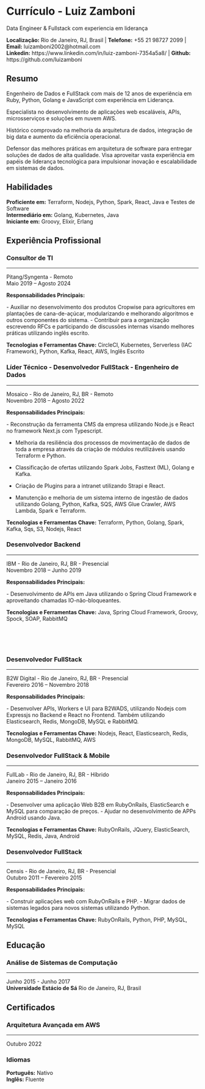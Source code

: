 Currículo - Luiz Zamboni
===
<div class="subtitle">
<p>Data Engineer & Fullstack com experiencia em liderança</p>
</div>

<div class="contacts">
<b>Localização:</b> Rio de Janeiro, RJ, Brasil |
<b>Telefone:</b> +55 21 98727 2099 |
<b>Email:</b> luizamboni2002@hotmail.com <br/>
<b>Linkedin:</b> https://www.linkedin.com/in/luiz-zamboni-7354a5a8/ | 
<b>Github:</b> https://github.com/luizamboni
</div>

## Resumo
<div class="description">
<p>Engenheiro de Dados e FullStack com mais de 12 anos de experiência em Ruby, Python, Golang e JavaScript com experiência em Liderança.</p>

<p>Especialista no desenvolvimento de aplicações web escaláveis, APIs, microsserviços e soluções em nuvem AWS.</p>

<p>Histórico comprovado na melhoria da arquitetura de dados, integração de big data e aumento da eficiência operacional.</p>

<p>Defensor das melhores práticas em arquitetura de software para entregar soluções de dados de alta qualidade. Visa aproveitar vasta experiência em papéis de liderança tecnológica para impulsionar inovação e escalabilidade em sistemas de dados.</p>
</div>

## Habilidades
<div class="main-skills">
<strong>Proficiente em:</strong> Terraform, Nodejs, Python, Spark, React, Java e Testes de Software<br/>
<strong>Intermediário em:</strong> Golang, Kubernetes, Java<br/>
<strong>Iniciante em:</strong> Groovy, Elixir, Erlang
</div>

## Experiência Profissional

### Consultor de TI
<hr/>
<div class="company">Pitang/Syngenta - Remoto</div>
<div class="period">Maio 2019 – Agosto 2024</div>
<p class="chores-title"><b>Responsabilidades Principais:</b></p>
<p class="chores">
- Auxiliar no desenvolvimento dos produtos Cropwise para agricultores em plantações de cana-de-açúcar, modularizando e melhorando algoritmos e outros componentes do sistema.
- Contribuir para a organização escrevendo RFCs e participando de discussões internas visando melhores práticas utilizando inglês escrito.
</p>
<p class="tecnologies-and-tools">
    <b>Tecnologias e Ferramentas Chave:</b> CircleCI, Kubernetes, Serverless (IAC Framework), Python, Kafka, React, AWS, Inglês Escrito
</p>

### Líder Técnico - Desenvolvedor FullStack - Engenheiro de Dados
<hr/>
<div class="company">Mosaico - Rio de Janeiro, RJ, BR - Remoto</div>
<div class="period">Novembro 2018 – Agosto 2022</div>
<p class="chores-title"><b>Responsabilidades Principais:</b></p>
<div class="chores">
- Reconstrução da ferramenta CMS da empresa utilizando Node.js e React no framework Next.js com Typescript.

- Melhoria da resiliência dos processos de movimentação de dados de toda a empresa através da criação de módulos reutilizáveis usando Terraform e Python.

- Classificação de ofertas utilizando Spark Jobs, Fasttext (ML), Golang e Kafka.

- Criação de Plugins para a intranet utilizando Strapi e React.

- Manutenção e melhoria de um sistema interno de ingestão de dados utilizando Golang, Python, Kafka, SQS, AWS Glue Crawler, AWS Lambda, Spark e Terraform.

</div>
<p class="tecnologies-and-tools">
    <b>Tecnologias e Ferramentas Chave:</b> Terraform, Python, Golang, Spark, Kafka, Sqs, S3, Nodejs, React
</p>

### Desenvolvedor Backend
<hr/>
<div class="company">IBM - Rio de Janeiro, RJ, BR - Presencial</div>
<div class="period">Novembro 2018 – Junho 2019</div>
<p class="chores-title"><b>Responsabilidades Principais:</b></p>
<div class="chores">
- Desenvolvimento de APIs em Java utilizando o Spring Cloud Framework e aproveitando chamadas IO-não-bloqueantes.
</div>
<p class="tecnologies-and-tools">
    <b>Tecnologias e Ferramentas Chave:</b> Java, Spring Cloud Framework, Groovy, Spock, SOAP, RabbitMQ
</p>
</br></br></br>

### Desenvolvedor FullStack
<hr/>
<div class="company">B2W Digital - Rio de Janeiro, RJ, BR - Presencial</div>
<div class="period">Fevereiro 2016 – Novembro 2018</div>
<p class="chores-title"><b>Responsabilidades Principais:</b></p>
<div class="chores">
- Desenvolver APIs, Workers e UI para B2WADS, utilizando Nodejs com Expressjs no Backend e React no Frontend. Também utilizando Elasticsearch, Redis, MongoDB, MySQL e RabbitMQ.
</div>
<p class="tecnologies-and-tools">
    <b>Tecnologias e Ferramentas Chave:</b> Nodejs, React, Elasticsearch, Redis, MongoDB, MySQL, RabbitMQ, AWS
</p>

### Desenvolvedor FullStack & Mobile
<hr/>
<div class="company">FullLab - Rio de Janeiro, RJ, BR - Híbrido</div>
<div class="period">Janeiro 2015 – Janeiro 2016</div>
<p class="chores-title"><b>Responsabilidades Principais:</b></p>
<div class="chores">
- Desenvolver uma aplicação Web B2B em RubyOnRails, ElasticSearch e MySQL para comparação de preços.
- Ajudar no desenvolvimento de APPs Android usando Java.
</div>
<p class="tecnologies-and-tools">
    <b>Tecnologias e Ferramentas Chave:</b> RubyOnRails, JQuery, ElasticSearch, MySQL, Redis, Java, Android
</p>

### Desenvolvedor FullStack
<hr/>
<div class="company">Censis - Rio de Janeiro, RJ, BR - Presencial</div>
<div class="period">Outubro 2011 – Fevereiro 2015</div>
<p class="chores-title"><b>Responsabilidades Principais:</b></p>
<div class="chores">
- Construir aplicações web com RubyOnRails e PHP.
- Migrar dados de sistemas legados para novos sistemas utilizando Python.
</div>
<p class="tecnologies-and-tools">
    <b>Tecnologias e Ferramentas Chave:</b> RubyOnRails, Python, PHP, MySQL, MySQL
</p>

## Educação
### Análise de Sistemas de Computação
<hr/>
<div class="period">Junho 2015 - Junho 2017</div> 
<strong>Universidade Estácio de Sá</strong>
Rio de Janeiro, RJ, Brasil

## Certificados
### Arquitetura Avançada em AWS
<hr/>
<div class="period">Outubro 2022</div>

### Idiomas
<p class="languages">
    <b>Português:</b> Nativo<br/>
    <b>Inglês:</b> Fluente
</p>
